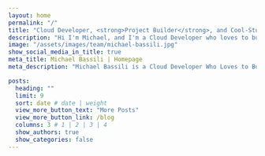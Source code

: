 ```yaml
---
layout: home
permalink: "/"
title: "Cloud Developer, <strong>Project Builder</strong>, and Cool-Stuff Creator"
description: "Hi I'm Michael, and I'm a Cloud Developer who loves to build cool stuff with AWS, Azure, and Python. I have experience across a variety of roles including Data Engineering, Backend Engineering, and Cloud Development. #CloudDev #StrongTownsNanaimo"
image: "/assets/images/team/michael-bassili.jpg"
show_social_media_in_title: true
meta_title: Michael Bassili | Homepage
meta_description: "Michael Bassili is a Cloud Developer Who Loves to Build Cool Stuff With AWS, Azure, and Python."

posts:
  heading: ""
  limit: 9
  sort: date # date | weight
  view_more_button_text: "More Posts"
  view_more_button_link: /blog
  columns: 3 # 1 | 2 | 3 | 4
  show_authors: true
  show_categories: false
---
```

